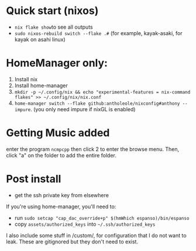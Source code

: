 # Quick start (nixos)
- `nix flake show`to see all outputs
- `sudo nixos-rebuild switch --flake .#` (for example, kayak-asaki, for kayak on asahi linux)

# HomeManager only: 
1. Install nix
2. Install home-manager
3. `mkdir -p ~/.config/nix && echo "experimental-features = nix-command flakes" >> ~/.config/nix/nix.conf`
4. `home-manager switch --flake github:antholeole/nixconfig#anthony --impure`. (you only need impure if nixGL is enabled)

# Getting Music added
enter the program `ncmpcpp` then click 2 to enter the browse menu. Then, click "a" on the folder to add the entire folder. 

# Post install
- get the ssh private key from elsewhere

If you're using home-manager, you'll need to:
- run `sudo setcap "cap_dac_override+p" $(hmWhich espanso)/bin/espanso`
- copy `assets/authorized_keys` into `~/.ssh/authorized_keys`

I also include some stuff in /custom/, for configuration that I do not want to leak.
These are gitignored but they don't need to exist.



